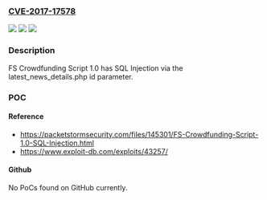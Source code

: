 ### [CVE-2017-17578](https://cve.mitre.org/cgi-bin/cvename.cgi?name=CVE-2017-17578)
![](https://img.shields.io/static/v1?label=Product&message=n%2Fa&color=blue)
![](https://img.shields.io/static/v1?label=Version&message=n%2Fa&color=blue)
![](https://img.shields.io/static/v1?label=Vulnerability&message=n%2Fa&color=brighgreen)

### Description

FS Crowdfunding Script 1.0 has SQL Injection via the latest_news_details.php id parameter.

### POC

#### Reference
- https://packetstormsecurity.com/files/145301/FS-Crowdfunding-Script-1.0-SQL-Injection.html
- https://www.exploit-db.com/exploits/43257/

#### Github
No PoCs found on GitHub currently.


